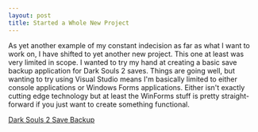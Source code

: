 ```yaml
---
layout: post
title: Started a Whole New Project
---
```


As yet another example of my constant indecision as far as what I want to work on, I have shifted to yet another new project. This one at least was very limited in scope. I wanted to try my hand at creating a basic save backup application for Dark Souls 2 saves. Things are going well, but wanting to try using Visual Studio means I'm basically limited to either console applications or Windows Forms applications. Either isn't exactly cutting edge technology but at least the WinForms stuff is pretty straight-forward if you just want to create something functional.

[Dark Souls 2 Save Backup](https://github.com/goronmon/ds2-save-backup)
